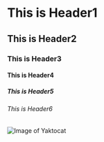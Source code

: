 # This is Header1
## This is Header2
### This is Header3
#### This is Header4
##### This is Header5
###### This is Header6
![Image of Yaktocat](https://octodex.github.com/images/yaktocat.png)
